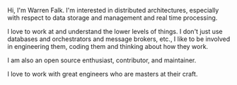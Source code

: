 Hi, I'm Warren Falk.  I'm interested in distributed architectures, especially with respect to data storage and management and real time processing.

I love to work at and understand the lower levels of things.  I don't just use databases and orchestrators and message brokers, etc., I like to be involved in engineering them, coding them and thinking about how they work.

I am also an open source enthusiast, contributor, and maintainer.

I love to work with great engineers who are masters at their craft.
